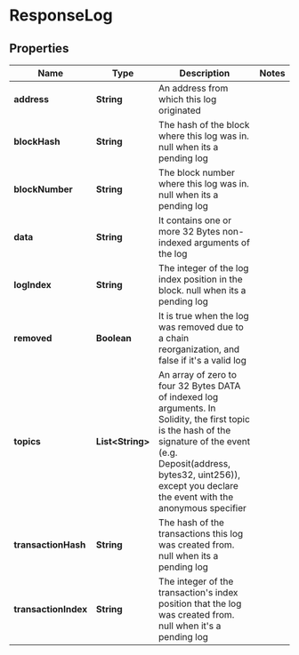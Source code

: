 

# ResponseLog


## Properties

| Name | Type | Description | Notes |
|------------ | ------------- | ------------- | -------------|
|**address** | **String** | An address from which this log originated |  |
|**blockHash** | **String** | The hash of the block where this log was in. null when its a pending log |  |
|**blockNumber** | **String** | The block number where this log was in. null when its a pending log |  |
|**data** | **String** | It contains one or more 32 Bytes non-indexed arguments of the log |  |
|**logIndex** | **String** | The integer of the log index position in the block. null when its a pending log |  |
|**removed** | **Boolean** | It is true when the log was removed due to a chain reorganization, and false if it&#39;s a valid log |  |
|**topics** | **List&lt;String&gt;** | An array of zero to four 32 Bytes DATA of indexed log arguments. In Solidity, the first topic is the hash of the signature of the event (e.g. Deposit(address, bytes32, uint256)), except you declare the event with the anonymous specifier |  |
|**transactionHash** | **String** | The hash of the transactions this log was created from. null when its a pending log |  |
|**transactionIndex** | **String** | The integer of the transaction&#39;s index position that the log was created from. null when it&#39;s a pending log |  |



